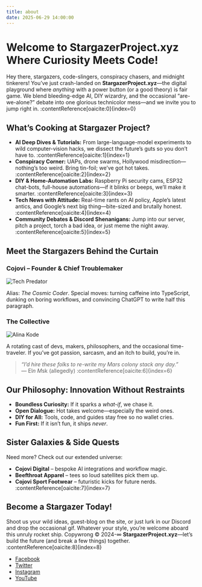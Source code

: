 ```yaml
---
title: about
date: 2025-06-29 14:00:00
---
```


# Welcome to **StargazerProject.xyz** Where Curiosity Meets Code!

Hey there, stargazers, code-slingers, conspiracy chasers, and midnight tinkerers! You’ve just crash-landed on **StargazerProject.xyz**—the digital playground where *anything* with a power button (or a good theory) is fair game. We blend bleeding-edge AI, DIY wizardry, and the occasional “are-we-alone?” debate into one glorious technicolor mess—and we invite you to jump right in. :contentReference[oaicite:0]{index=0}

## What’s Cooking at Stargazer Project?

- **AI Deep Dives & Tutorials:** From large-language-model experiments to wild computer-vision hacks, we dissect the future’s guts so you don’t have to. :contentReference[oaicite:1]{index=1}  
- **Conspiracy Corner:** UAPs, drone swarms, Hollywood misdirection—nothing’s too weird. Bring tin-foil; we’ve got hot takes. :contentReference[oaicite:2]{index=2}  
- **DIY & Home-Automation Labs:** Raspberry Pi security cams, ESP32 chat-bots, full-house automations—if it blinks or beeps, we’ll make it smarter. :contentReference[oaicite:3]{index=3}  
- **Tech News with Attitude:** Real-time rants on AI policy, Apple’s latest antics, and Google’s next big thing—bite-sized and brutally honest. :contentReference[oaicite:4]{index=4}  
- **Community Debates & Discord Shenanigans:** Jump into our server, pitch a project, torch a bad idea, or just meme the night away. :contentReference[oaicite:5]{index=5}  

## Meet the Stargazers Behind the Curtain

### **Cojovi – Founder & Chief Troublemaker**

![Tech Predator](https://i.imgur.com/RflErrr.png)

Alias: *The Cosmic Coder*. Special moves: turning caffeine into TypeScript, dunking on boring workflows, and convincing ChatGPT to write half this paragraph.

### **The Collective**

![Alina Kode](https://i.imgur.com/Q2nLmAt.png)

A rotating cast of devs, makers, philosophers, and the occasional time-traveler. If you’ve got passion, sarcasm, and an itch to build, you’re in.

> *“I’d hire these folks to re-write my Mars colony stack any day.”*  
> — El*n M*sk (allegedly) :contentReference[oaicite:6]{index=6}  

## Our Philosophy: Innovation Without Restraints

- **Boundless Curiosity:** If it sparks a *what-if*, we chase it.  
- **Open Dialogue:** Hot takes welcome—especially the weird ones.  
- **DIY for All:** Tools, code, and guides stay free so no wallet cries.  
- **Fun First:** If it isn’t fun, it ships *never*.  

## Sister Galaxies & Side Quests

Need more? Check out our extended universe:

- **Cojovi Digital** – bespoke AI integrations and workflow magic.  
- **Beefthroat Apparel** – tees so loud satellites pick them up.  
- **Cojovi Sport Footwear** – futuristic kicks for future nerds. :contentReference[oaicite:7]{index=7}  

## Become a Stargazer Today!

Shoot us your wild ideas, guest-blog on the site, or just lurk in our Discord and drop the occasional gif. Whatever your style, you’re welcome aboard this unruly rocket ship. Copywrong © 2024-∞ **StargazerProject.xyz**—let’s build the future (and break a few things) together. :contentReference[oaicite:8]{index=8}


- [Facebook](#)
- [Twitter](#)
- [Instagram](#)
- [YouTube](#)